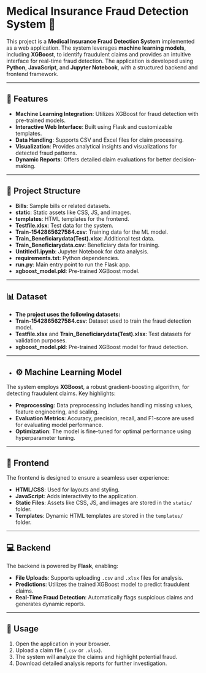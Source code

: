 # Medical Insurance Fraud Detection System 🌟

This project is a **Medical Insurance Fraud Detection System** implemented as a web application. The system leverages **machine learning models**, including **XGBoost**, to identify fraudulent claims and provides an intuitive interface for real-time fraud detection. The application is developed using **Python**, **JavaScript**, and **Jupyter Notebook**, with a structured backend and frontend framework.

---

## 🚀 **Features**
- **Machine Learning Integration**: Utilizes XGBoost for fraud detection with pre-trained models.
- **Interactive Web Interface**: Built using Flask and customizable templates.
- **Data Handling**: Supports CSV and Excel files for claim processing.
- **Visualization**: Provides analytical insights and visualizations for detected fraud patterns.
- **Dynamic Reports**: Offers detailed claim evaluations for better decision-making.

---

## 📂 **Project Structure**
- **Bills**: Sample bills or related datasets.
- **static**: Static assets like CSS, JS, and images.
- **templates**: HTML templates for the frontend.
- **Testfile.xlsx**: Test data for the system.
- **Train-1542865627584.csv**: Training data for the ML model.
- **Train_Beneficiarydata(Test).xlsx**: Additional test data.
- **Train_Beneficiarydata.csv**: Beneficiary data for training.
- **Untitled1.ipynb**: Jupyter Notebook for data analysis.
- **requirements.txt**: Python dependencies.
- **run.py**: Main entry point to run the Flask app.
- **xgboost_model.pkl**: Pre-trained XGBoost model.

---

## 📊 **Dataset**

- **The project uses the following datasets:**
- **Train-1542865627584.csv**: Dataset used to train the fraud detection model.
- **Testfile.xlsx** and **Train_Beneficiarydata(Test).xlsx**: Test datasets for validation purposes.
- **xgboost_model.pkl**: Pre-trained XGBoost model for fraud detection.

---

- ## ⚙️ Machine Learning Model
The system employs **XGBoost**, a robust gradient-boosting algorithm, for detecting fraudulent claims. Key highlights:

- **Preprocessing**: Data preprocessing includes handling missing values, feature engineering, and scaling.
- **Evaluation Metrics**: Accuracy, precision, recall, and F1-score are used for evaluating model performance.
- **Optimization**: The model is fine-tuned for optimal performance using hyperparameter tuning.

---

## 🎨 Frontend
The frontend is designed to ensure a seamless user experience:

- **HTML/CSS**: Used for layouts and styling.
- **JavaScript**: Adds interactivity to the application.
- **Static Files**: Assets like CSS, JS, and images are stored in the `static/` folder.
- **Templates**: Dynamic HTML templates are stored in the `templates/` folder.

---

## 💻 Backend
The backend is powered by **Flask**, enabling:

- **File Uploads**: Supports uploading `.csv` and `.xlsx` files for analysis.
- **Predictions**: Utilizes the trained XGBoost model to predict fraudulent claims.
- **Real-Time Fraud Detection**: Automatically flags suspicious claims and generates dynamic reports.

---

## 🧪 Usage
1. Open the application in your browser.
2. Upload a claim file (`.csv` or `.xlsx`).
3. The system will analyze the claims and highlight potential fraud.
4. Download detailed analysis reports for further investigation.
